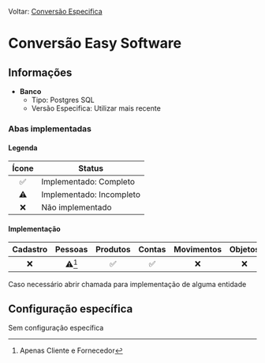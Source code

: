 Voltar: [Conversão Especifica](ConfiguracaoEspecifica.md)
# Conversão Easy Software  
## Informações  
- **Banco**  
    - Tipo: Postgres SQL  
    - Versão Especifica: Utilizar mais recente  


### Abas implementadas

#### Legenda

| Ícone | Status                   |
| :-----: | ------------------------ |
| ✅    | Implementado: Completo   |
| ⚠️    | Implementado: Incompleto |
| ❌    | Não implementado         |
  
#### Implementação

| Cadastro | Pessoas | Produtos | Contas | Movimentos | Objetos |
| :------: | :-----: | :------: | :----: | :--------: | :-----: |
|    ❌     | ⚠️[^1]  |    ✅     |   ✅    |     ❌      |    ❌    |


[^1]: Apenas Cliente e Fornecedor 

Caso necessário abrir chamada para implementação de alguma entidade

## Configuração específica  
Sem configuração específica